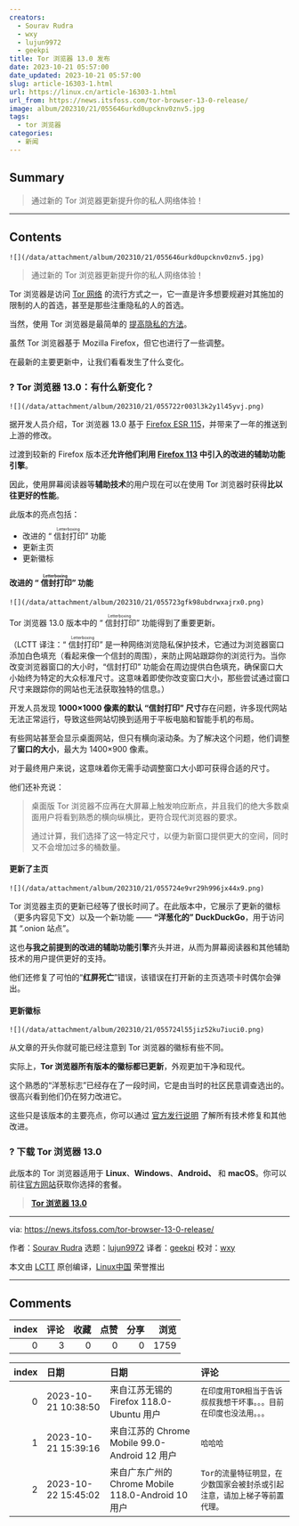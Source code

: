 ```yaml
---
creators:
  - Sourav Rudra
  - wxy
  - lujun9972
  - geekpi
title: Tor 浏览器 13.0 发布
date: 2023-10-21 05:57:00
date_updated: 2023-10-21 05:57:00
slug: article-16303-1.html
url: https://linux.cn/article-16303-1.html
url_from: https://news.itsfoss.com/tor-browser-13-0-release/
image: album/202310/21/055646urkd0upcknv0znv5.jpg
tags:
  - tor 浏览器
categories:
  - 新闻
---
```


## Summary

> 通过新的 Tor 浏览器更新提升你的私人网络体验！

***

<!-- more -->

## Contents

`![](/data/attachment/album/202310/21/055646urkd0upcknv0znv5.jpg)`

> 
> 通过新的 Tor 浏览器更新提升你的私人网络体验！
> 
> 
> 

Tor 浏览器是访问 [Tor 网络](https://en.wikipedia.org/wiki/Tor_(network)) 的流行方式之一，它一直是许多想要规避对其施加的限制的人的首选，甚至是那些注重隐私的人的首选。

当然，使用 Tor 浏览器是最简单的 [提高隐私的方法](https://itsfoss.com/improve-privacy/)。

虽然 Tor 浏览器基于 Mozilla Firefox，但它也进行了一些调整。

在最新的主要更新中，让我们看看发生了什么变化。

### ? Tor 浏览器 13.0：有什么新变化？

`![](/data/attachment/album/202310/21/055722r003l3k2y1l45yvj.png)`

据开发人员介绍，Tor 浏览器 13.0 基于 [Firefox ESR 115](https://www.mozilla.org/en-US/firefox/115.0esr/releasenotes/)，并带来了一年的推送到上游的修改。

过渡到较新的 Firefox 版本还**允许他们利用 [Firefox 113](https://www.mozilla.org/en-US/firefox/113.0/releasenotes/) 中引入的改进的辅助功能引擎**。

因此，使用屏幕阅读器等**辅助技术**的用户现在可以在使用 Tor 浏览器时获得**比以往更好的性能**。

此版本的亮点包括：

* 改进的 “<ruby> 信封打印 <rt>  Letterboxing </rt></ruby>” 功能
* 更新主页
* 更新徽标

#### 改进的 “<ruby> 信封打印 <rt>  Letterboxing </rt></ruby>” 功能

`![](/data/attachment/album/202310/21/055723gfk98ubdrwxajrx0.png)`

Tor 浏览器 13.0 版本中的 “<ruby> 信封打印 <rt>  Letterboxing </rt></ruby>” 功能得到了重要更新。

（LCTT 译注：“<ruby> 信封打印 <rt>  Letterboxing </rt></ruby>” 是一种网络浏览隐私保护技术，它通过为浏览器窗口添加白色填充（看起来像一个信封的周围），来防止网站跟踪你的浏览行为。当你改变浏览器窗口的大小时，“信封打印” 功能会在周边提供白色填充，确保窗口大小始终为特定的大众标准尺寸。这意味着即使你改变窗口大小，那些尝试通过窗口尺寸来跟踪你的网站也无法获取独特的信息。）

开发人员发现 **1000×1000 像素的默认 “信封打印” 尺寸**存在问题，许多现代网站无法正常运行，导致这些网站切换到适用于平板电脑和智能手机的布局。

有些网站甚至会显示桌面网站，但只有横向滚动条。为了解决这个问题，他们调整了**窗口的大小**，最大为 1400×900 像素。

对于最终用户来说，这意味着你无需手动调整窗口大小即可获得合适的尺寸。

他们还补充说：

> 
> 桌面版 Tor 浏览器不应再在大屏幕上触发响应断点，并且我们的绝大多数桌面用户将看到熟悉的横向纵横比，更符合现代浏览器的要求。
> 
> 
> 通过计算，我们选择了这一特定尺寸，以便为新窗口提供更大的空间，同时又不会增加过多的桶数量。
> 
> 
> 

#### 更新了主页

`![](/data/attachment/album/202310/21/055724e9vr29h996jx44x9.png)`

Tor 浏览器主页的更新已经等了很长时间了。在此版本中，它展示了更新的徽标（更多内容见下文）以及一个新功能 —— **“洋葱化的” DuckDuckGo**，用于访问其 “.onion 站点”。

这也**与我之前提到的改进的辅助功能引擎**齐头并进，从而为屏幕阅读器和其他辅助技术的用户提供更好的支持。

他们还修复了可怕的“**红屏死亡**”错误，该错误在打开新的主页选项卡时偶尔会弹出。

#### 更新徽标

`![](/data/attachment/album/202310/21/055724l55jiz52ku7iuci0.png)`

从文章的开头你就可能已经注意到 Tor 浏览器的徽标有些不同。

实际上，**Tor 浏览器所有版本的徽标都已更新**，外观更加干净和现代。

这个熟悉的“洋葱标志”已经存在了一段时间，它是由当时的社区民意调查选出的。很高兴看到他们仍在努力改进它。

这些只是该版本的主要亮点，你可以通过 [官方发行说明](https://blog.torproject.org/new-release-tor-browser-130/) 了解所有技术修复和其他改进。

### ? 下载 Tor 浏览器 13.0

此版本的 Tor 浏览器适用于 **Linux**、**Windows**、**Android、** 和 **macOS**。你可以前往[官方网站](https://www.torproject.org/download/)获取你选择的套餐。

> 
> **[Tor 浏览器 13.0](https://www.torproject.org/download/)**
> 
> 
> 

---

via: <https://news.itsfoss.com/tor-browser-13-0-release/>

作者：[Sourav Rudra](https://news.itsfoss.com/author/sourav/) 选题：[lujun9972](https://github.com/lujun9972) 译者：[geekpi](https://github.com/geekpi) 校对：[wxy](https://github.com/wxy)

本文由 [LCTT](https://github.com/LCTT/TranslateProject) 原创编译，[Linux中国](https://linux.cn/) 荣誉推出

***

## Comments


|   index |   评论 |   收藏 |   点赞 |   分享 |   浏览 |
|--------:|-------:|-------:|-------:|-------:|-------:|
|       0 |      3 |      0 |      0 |      0 |   1759 |

|   index | 日期                | 日期                                               | 评论                                                                      |
|--------:|:--------------------|:---------------------------------------------------|:--------------------------------------------------------------------------|
|       0 | 2023-10-21 10:38:50 | 来自江苏无锡的 Firefox 118.0-Ubuntu 用户           | `在印度用TOR相当于告诉叔叔我想干坏事。。。目前在印度也没法用。。。`       |
|       1 | 2023-10-21 15:39:16 | 来自江苏的 Chrome Mobile 99.0-Android 12 用户      | `哈哈哈`                                                                  |
|       2 | 2023-10-22 15:45:02 | 来自广东广州的 Chrome Mobile 118.0-Android 10 用户 | `Tor的流量特征明显，在少数国家会被封杀或引起注意，请加上梯子等前置代理。` |
